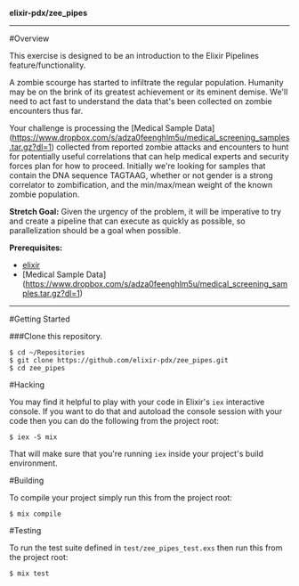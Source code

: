 __elixir-pdx/zee_pipes__

---
#Overview

This exercise is designed to be an introduction to the Elixir Pipelines feature/functionality.

A zombie scourge has started to infiltrate the regular population.  Humanity may be on the brink of its greatest achievement or its eminent demise.  We'll need to act fast to understand the data that's been collected on zombie encounters thus far.

Your challenge is processing the [Medical Sample Data] (https://www.dropbox.com/s/adza0feenghlm5u/medical_screening_samples.tar.gz?dl=1) collected from reported zombie attacks and encounters to hunt for potentially useful correlations that can help medical experts and security forces plan for how to proceed.  Initially we're looking for samples that contain the DNA sequence TAGTAAG, whether or not gender is a strong correlator to zombification, and the min/max/mean weight of the known zombie population.

**Stretch Goal:** Given the urgency of the problem, it will be imperative to try and create a pipeline that can execute as quickly as possible, so parallelization should be a goal when possible.

**Prerequisites:**
* [elixir](http://elixir-lang.org/install.html)
* [Medical Sample Data] (https://www.dropbox.com/s/adza0feenghlm5u/medical_screening_samples.tar.gz?dl=1)

---

#Getting Started

###Clone this repository.
  
    $ cd ~/Repositories
    $ git clone https://github.com/elixir-pdx/zee_pipes.git
    $ cd zee_pipes

#Hacking

You may find it helpful to play with your code in Elixir's `iex` interactive console. If you want to do that and autoload the console session with your code then you can do the following from the project root:

    $ iex -S mix

That will make sure that you're running `iex` inside your project's build environment.

#Building

To compile your project simply run this from the project root:

    $ mix compile

#Testing

To run the test suite defined in `test/zee_pipes_test.exs` then run this from the project root:

    $ mix test
